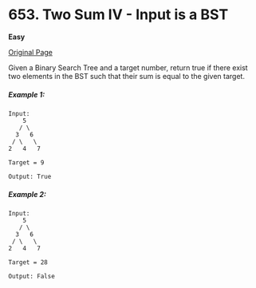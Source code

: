 # 653. Two Sum IV - Input is a BST

**Easy**

[Original Page](https://leetcode.com/problems/two-sum-iv-input-is-a-bst/)

Given a Binary Search Tree and a target number, return true if there exist two elements in the BST such that their sum is equal to the given target.

##### Example 1:
```
Input: 
    5
   / \
  3   6
 / \   \
2   4   7

Target = 9

Output: True
```

##### Example 2:
```
Input: 
    5
   / \
  3   6
 / \   \
2   4   7

Target = 28

Output: False
```
